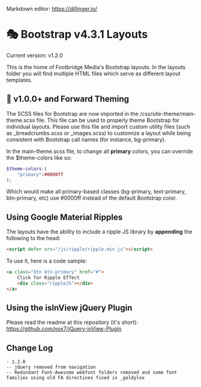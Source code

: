 Markdown editor: https://dillinger.io/

# 🎭 Bootstrap v4.3.1 Layouts

Current version: v1.2.0

This is the home of Footbridge Media's Bootstrap layouts. In the layouts folder you will find multiple HTML files which serve as different layout templates. 

## 🍹 v1.0.0+ and Forward Theming

The SCSS files for Bootstrap are now imported in the /css/site-theme/main-theme.scss file. This file can be used to properly theme Bootstrap for individual layouts. Please use this file and import custom utility files (such as _breadcrumbs.scss or _images.scss) to customize a layout while being consistent with Bootstrap call names (for instance, bg-primary).

In the main-theme.scss file, to change all **primary** colors, you can override the $theme-colors like so:

```scss
$theme-colors:(
    "primary":#0000ff
);
```

Which would make all primary-based classes (bg-primary, text-primary, btn-primary, etc) use #0000ff instead of the default Bootstrap color.

## Using Google Material Ripples

The layouts have the ability to include a ripple JS library by **appending** the following to the head:

```html
<script defer src="/js/ripple/ripple.min.js"></script>
```

To use it, here is a code sample:

```html
<a class="btn btn-primary" href="#">
    Click for Ripple Effect
    <div class="rippleJS"></div>
</a>
```

## Using the isInView jQuery Plugin

Please read the readme at this repository (it's short): https://github.com/nox7/jQuery-inView-Plugin

## Change Log
```
- 1.2.0
-- jQuery removed from navigation
-- Redundant Font-Awesome webfont folders removed and some font families using old FA directives fixed in _goldylox
```
